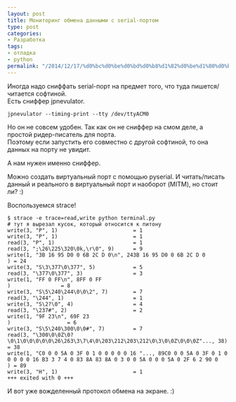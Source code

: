 ```yaml
---
layout: post
title: Мониторинг обмена данными с serial-портом
type: post
categories:
- Разработка
tags:
- отладка
- python
permalink: "/2014/12/17/%d0%bc%d0%be%d0%bd%d0%b8%d1%82%d0%be%d1%80%d0%b8%d0%bd%d0%b3-%d0%be%d0%b1%d0%bc%d0%b5%d0%bd%d0%b0-%d0%b4%d0%b0%d0%bd%d0%bd%d1%8b%d0%bc%d0%b8-%d1%81-serial-%d0%bf%d0%be%d1%80%d1%82%d0%be%d0%bc/"
---
```

Иногда надо сниффать serial-порт на предмет того, что туда пишется/читается софтиной.  
Есть сниффер jpnevulator.

```
jpnevulator --timing-print --tty /dev/ttyACM0
```

Но он не совсем удобен. Так как он не сниффер на смом деле, а простой ридер-писатель для порта.  
Поэтому если запустить его совместно с другой софтиной, то она данных на порту не увидит.

А нам нужен именно сниффер.

Можно создать виртуальный порт с помощью pyserial. И читать/писать данный и реального в виртуальный порт и наоборот (MITM), но стоит ли? :)

Воспользуемся strace!

```shell
$ strace -e trace=read,write python terminal.py  
# тут я вырезал кусок, который относится к питону  
write(3, "P", 1)                        = 1  
write(3, "P", 1)                        = 1  
read(3, "P", 1)                         = 1  
read(3, ";\26\225\320\0k,\r\0", 9)      = 9  
write(1, "3B 16 95 D0 0 6B 2C D 0\n", 243B 16 95 D0 0 6B 2C D 0  
) = 24  
write(3, "S\3\377\0\377", 5)            = 5  
read(3, "\377\0\377", 3)                = 3  
write(1, "FF 0 FF\n", 8FF 0 FF  
)                = 8  
write(3, "S\5\240\244\0\0\2", 7)        = 7  
read(3, "\244", 1)                      = 1  
write(3, "S\2?\0", 4)                   = 4  
read(3, "\237#", 2)                     = 2  
write(1, "9F 23\n", 69F 23  
)                  = 6  
write(3, "S\5\240\300\0\0#", 7)         = 7  
read(3, "\300\0\0Z\0?\0\1\0\0\0\0\0\26\263\3\7\4\0\203\212\203\212\0\3\0\0Z\0\0\0Z"..., 38) = 38  
write(1, "C0 0 0 5A 0 3F 0 1 0 0 0 0 0 16 "..., 89C0 0 0 5A 0 3F 0 1 0 0 0 0 0 16 B3 3 7 4 0 83 8A 83 8A 0 3 0 0 5A 0 0 0 5A 0 2F 6 2 90 0  
) = 89  
write(3, "H", 1)                        = 1  
+++ exited with 0 +++
```

И вот уже вожделенный протокол обмена на экране. :)

